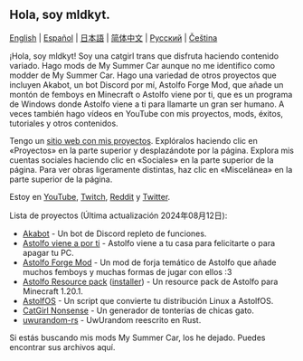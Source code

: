 ## Hola, soy mldkyt.

[English](https://github.com/mldkyt/mldkyt/blob/main//README.md) | [Español](https://github.com/mldkyt/mldkyt/blob/main//README_ES.md) | [日本語](https://github.com/mldkyt/mldkyt/blob/main//README_JA.md) | [简体中文](https://github.com/mldkyt/mldkyt/blob/main//README_CN.md) | [Русский](https://github.com/mldkyt/mldkyt/blob/main//README_RU.md) | [Čeština](https://github.com/mldkyt/mldkyt/blob/main//README_CZ.md)

¡Hola, soy mldkyt! Soy una catgirl trans que disfruta haciendo contenido variado. Hago mods de My Summer Car aunque no me identifico como modder de My Summer Car. Hago una variedad de otros proyectos que incluyen Akabot, un bot Discord por mí, Astolfo Forge Mod, que añade un montón de femboys en Minecraft o Astolfo viene por ti, que es un programa de Windows donde Astolfo viene a ti para llamarte un gran ser humano. A veces también hago vídeos en YouTube con mis proyectos, mods, éxitos, tutoriales y otros contenidos.

Tengo un [sitio web con mis proyectos](https://mldkyt.com/). Explóralos haciendo clic en «Proyectos» en la parte superior y desplazándote por la página. Explora mis cuentas sociales haciendo clic en «Sociales» en la parte superior de la página. Para ver obras ligeramente distintas, haz clic en «Miscelánea» en la parte superior de la página.

Estoy en [YouTube](https://youtube.com/@mldkyt), [Twitch](https://twitch.tv/mldkyt), [Reddit](https://reddit.com/u/mldkyt) y [Twitter](https://twitter.com/@mldkyt).

Lista de proyectos (Última actualización 2024年08月12日):

- [Akabot](https://mldkyt.com/project/akabot) - Un bot de Discord repleto de funciones.
- [Astolfo viene a por ti](https://github.com/mldkyt/AstolfoIsComingForYou/releases) - Astolfo viene a tu casa para felicitarte o para apagar tu PC.
- [Astolfo Forge Mod](https://github.com/mldkyt/AstolfoForge/releases) - Un mod de forja temático de Astolfo que añade muchos femboys y muchas formas de jugar con ellos :3
- [Astolfo Resource pack](https://github.com/mldkyt/AstolfoResourcePack) ([installer](https://github.com/mldkyt/AstolfoResourcePackInstaller/releases/)) - Un resource pack de Astolfo para Minecraft 1.20.1.
- [AstolfOS](https://github.com/mldkyt/AstolfOS/wiki/) - Un script que convierte tu distribución Linux a AstolfOS.
- [CatGirl Nonsense](https://mldkyt.com/project/catgirlnonsense/) - Un generador de tonterías de chicas gato.
- [uwurandom-rs](https://github.com/mldkyt/uwurandom-rs/) - UwUrandom reescrito en Rust.

Si estás buscando mis mods My Summer Car, los he dejado. Puedes encontrar sus archivos aquí. 